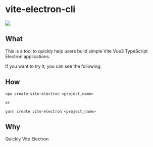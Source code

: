 # vite-electron-cli

![](https://img.chainnews.com/upload/avatar/5930872c85bd5cf2a18ba73f5d2fa9fc.jpg-avatar)

## What

This is a tool to quickly help users build simple Vite Vue3 TypeScript Electron applications.

If you want to try it, you can see the following:



## How

```
npx create-vite-electron <project_name>

or

yarn create vite-electron <project_name>

```

## Why

Quickly Vite Electron